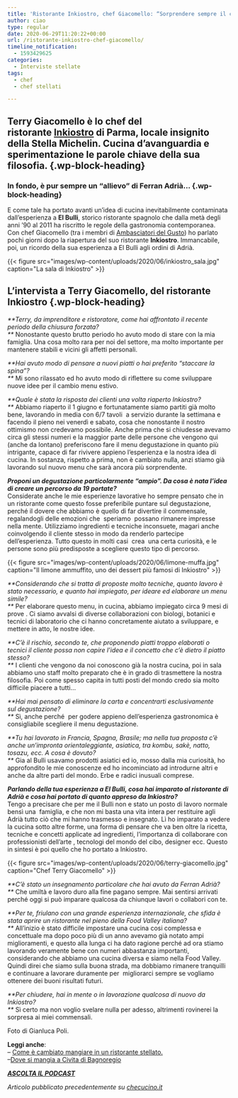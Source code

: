 ```yaml
---
title: 'Ristorante Inkiostro, chef Giacomello: “Sorprendere sempre il cliente”'
author: ciao
type: regular
date: 2020-06-29T11:20:22+00:00
url: /ristorante-inkiostro-chef-giacomello/
timeline_notification:
  - 1593429625
categories:
  - Interviste stellate
tags:
  - chef
  - chef stellati

---
```

## **Terry Giacomello è lo chef del ristorante&nbsp;<a rel="noreferrer noopener" href="https://www.facebook.com/RistoranteInkiostro/" target="_blank">Inkiostro</a>&nbsp;di Parma, locale insignito della Stella Michelin. Cucina d&#8217;avanguardia e sperimentazione le parole chiave della sua filosofia.**  {.wp-block-heading}

### **In fondo, è pur sempre un &#8220;allievo&#8221; di Ferran Adrià&#8230;** {.wp-block-heading}

E come tale ha portato avanti un&#8217;idea di cucina inevitabilmente contaminata dall&#8217;esperienza a&nbsp;**El Bulli**, storico ristorante spagnolo che dalla metà degli anni &#8217;90 al 2011 ha riscritto le regole della gastronomia contemporanea.  
Con chef Giacomello (tra i membri di&nbsp;<a rel="noreferrer noopener" href="http://ambasciatoridelgusto.it/" target="_blank">Ambasciatori del Gusto</a>) ho parlato pochi giorni dopo la riapertura del suo ristorante&nbsp;**Inkiostro**. Immancabile, poi, un ricordo della sua esperienza a El Bulli agli ordini di Adrià.&nbsp;


{{< figure src="images/wp-content/uploads/2020/06/inkiostro_sala.jpg" caption="La sala di Inkiostro" >}}


## L&#8217;intervista a Terry Giacomello, del ristorante Inkiostro {.wp-block-heading}

_**Terry, da imprenditore e ristoratore, come hai affrontato il recente periodo della chiusura forzata?  
**_ Nonostante questo brutto periodo ho avuto modo di stare con la mia famiglia. Una cosa molto rara per noi del settore, ma molto importante per mantenere stabili e vicini gli affetti personali.&nbsp;  
  
_**Hai avuto modo di pensare a nuovi piatti o hai preferito “staccare la spina”?  
**_ Mi sono rilassato ed ho avuto modo di riflettere su come sviluppare nuove idee per il cambio menu estivo.  
  
_**Quale è stata la risposta dei clienti una volta riaperto Inkiostro?  
**_ Abbiamo riaperto il 1 giugno e fortunatamente siamo partiti già molto bene, lavorando in media con 6/7 tavoli &nbsp;a servizio durante la settimana e facendo il pieno nei venerdì e sabato, cosa che nonostante il nostro ottimismo non credevamo possibile. Anche prima che si chiudesse avevamo circa gli stessi numeri e la maggior parte delle persone che vengono qui (anche da lontano) preferiscono fare il menu degustazione in quanto più intrigante, capace di far rivivere appieno l&#8217;esperienza e la nostra idea di cucina. In sostanza, rispetto a prima, non è cambiato nulla, anzi stiamo già lavorando sul nuovo menu che sarà ancora più sorprendente.&nbsp;  
  
_**Proponi un degustazione particolarmente “ampio”. Da cosa è nata l’idea di&nbsp;creare un percorso da 19 portate?**_  
Considerate anche le mie esperienze lavorative ho sempre pensato che in un ristorante come questo fosse preferibile puntare sul degustazione, perché il dovere che abbiamo è quello di far divertire il commensale, regalandogli delle emozioni che &nbsp;speriamo &nbsp;possano rimanere impresse nella mente. Utilizziamo ingredienti e tecniche inconsuete, magari anche coinvolgendo il cliente stesso in modo da renderlo partecipe dell&#8217;esperienza. Tutto questo in molti casi &nbsp;crea &nbsp;una certa curiosità, e le persone sono più predisposte a scegliere questo tipo di percorso.


{{< figure src="images/wp-content/uploads/2020/06/limone-muffa.jpg" caption="Il limone ammuffito, uno dei dessert più famosi di Inkiostro" >}}


  
_**Considerando che si tratta di proposte molto tecniche, quanto lavoro è stato&nbsp;necessario, e quanto hai impiegato, per ideare ed elaborare un menu simile?  
**_ Per elaborare questo menu, in cucina, abbiamo impiegato circa 9 mesi di prove . Ci siamo avvalsi di diverse collaborazioni con biologi, botanici e tecnici di laboratorio che ci hanno concretamente aiutato a sviluppare, e mettere in atto, le nostre idee.&nbsp;  
  
_**C’è il rischio, secondo te, che proponendo piatti troppo elaborati o tecnici il&nbsp;cliente possa non capire l’idea e il concetto che c’è dietro il piatto stesso?  
**_ I clienti che vengono da noi conoscono già la nostra cucina, poi in sala abbiamo uno staff molto preparato che è in grado di trasmettere la nostra filosofia. Poi come spesso capita in tutti posti del mondo credo sia molto difficile piacere a tutti&#8230;&nbsp;  
  
_**Hai mai pensato di eliminare la carta e concentrarti esclusivamente sul&nbsp;degustazione?  
**_ Sì, anche perché &nbsp;per godere appieno dell&#8217;esperienza gastronomica è consigliabile scegliere il menu degustazione.&nbsp;  
  
_**Tu hai lavorato in Francia, Spagna, Brasile; ma nella tua proposta c’è anche&nbsp;un’impronta orientaleggiante, asiatica, tra kombu, sakè, natto, tosazu, ecc. A&nbsp;cosa è dovuto?  
**_ Gia al Bulli usavamo prodotti asiatici ed io, mosso dalla mia curiosità, ho approfondito le mie conoscenze ed ho incominciato ad introdurne altri e anche da altre parti del mondo. Erbe e radici inusuali comprese.&nbsp;  
  
_**Parlando della tua esperienza a El Bulli, cosa hai imparato al ristorante di Adrià&nbsp;e cosa hai portato di quanto appreso da Inkiostro?**_  
Tengo a precisare che per me il Bulli non e stato un posto di lavoro normale bensì una &nbsp;famiglia, e che non mi basta una vita intera per restituire agli Adrià tutto ciò che mi hanno trasmesso e insegnato. Lì ho imparato a vedere la cucina sotto altre forme, una forma di pensare che va ben oltre la ricetta, tecniche e concetti applicate ad ingredienti, l&#8217;importanza di collaborare con professionisti dell&#8217;arte , tecnologi del mondo del cibo, designer ecc.&nbsp;Questo in sintesi è poi quello che ho portato a Inkiostro.&nbsp;


{{< figure src="images/wp-content/uploads/2020/06/terry-giacomello.jpg" caption="Chef Terry Giacomello" >}}


_**C’è stato un insegnamento particolare che hai avuto da Ferran Adrià?  
**_ Che umiltà e lavoro duro alla fine pagano sempre.&nbsp;Mai sentirsi arrivati perché oggi si può imparare qualcosa da chiunque lavori o collabori con te.&nbsp;  
  
_**Per te, friulano con una grande esperienza internazionale, che sfida è stata aprire un ristorante nel pieno della Food Valley&nbsp;italiana?  
**_ All&#8217;inizio è stato difficile impostare una cucina cosi complessa e concettuale ma dopo poco più di un anno avevamo già notato ampi miglioramenti, e questo alla lunga ci ha dato ragione perché ad ora stiamo lavorando veramente bene con numeri abbastanza importanti, considerando che abbiamo una cucina diversa e siamo nella Food Valley. Quindi direi che siamo sulla buona strada, ma dobbiamo rimanere tranquilli e continuare a lavorare duramente per &nbsp;migliorarci sempre se vogliamo ottenere dei buoni risultati futuri.&nbsp;  
  
_**Per chiudere, hai in mente o in lavorazione qualcosa di nuovo da Inkiostro?  
**_ Sì certo ma non voglio svelare nulla per adesso, altrimenti rovinerei la sorpresa ai miei commensali.

Foto di Gianluca Poli.

**Leggi anche**:  
&#8211; <a rel="noreferrer noopener" href="https://aleepepe.com/2020/06/24/come-e-cambiato-mangiare-ristorante/" target="_blank">Come è cambiato mangiare in un ristorante stellato.</a>  
&#8211;<a rel="noreferrer noopener" href="https://aleepepe.com/2020/05/25/dove-si-mangia-civita-bagnoregio/" target="_blank">Dove si mangia a Civita di Bagnoregio</a>

<p class="has-text-align-center">
  <em><strong><a rel="noreferrer noopener" href="https://apple.co/352xcOm" target="_blank">ASCOLTA IL PODCAST</a></strong></em>
</p>

_Articolo pubblicato precedentemente su <a href="https://www.checucino.it/" target="_blank" rel="noreferrer noopener">checucino.it</a>_